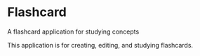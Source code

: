 # Flashcard
A flashcard application for studying concepts

This application is for creating, editing, and studying flashcards.
